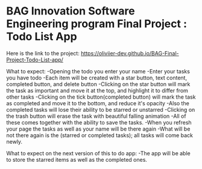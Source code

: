 # BAG Innovation Software Engineering program Final Project : Todo List App
Here is the link to the project: https://oliviier-dev.github.io/BAG-Final-Project-Todo-List-app/

What to expect:
  -Opening the todo you enter your name
  -Enter your tasks you have todo
  -Each item will be created with a star button, text content, completed button, and delete button
  -Clicking on the star button will mark the task as important and move it at the top, and highlight it to differ from other tasks
  -Clicking on the tick button(completed button) will mark the task as completed and move it to the bottom, and reduce it's opacity
  -Also the completed tasks will lose their ability to be starred or unstarred
  -Clicking on the trash button will erase the task with beautiful falling animation
  -All of these comes together with the ability to save the tasks.
  -When you refresh your page the tasks as well as your name will be there again
  -What will be not there again is the (starred or completed tasks); all tasks will come back newly.
  
What to expect on the next version of this to do app:
  -The app will be able to store the starred items as well as the completed ones.
